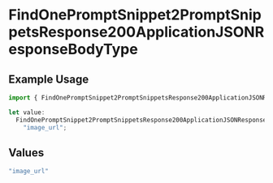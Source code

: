 # FindOnePromptSnippet2PromptSnippetsResponse200ApplicationJSONResponseBodyType

## Example Usage

```typescript
import { FindOnePromptSnippet2PromptSnippetsResponse200ApplicationJSONResponseBodyType } from "@orq-ai/node/models/operations";

let value:
  FindOnePromptSnippet2PromptSnippetsResponse200ApplicationJSONResponseBodyType =
    "image_url";
```

## Values

```typescript
"image_url"
```